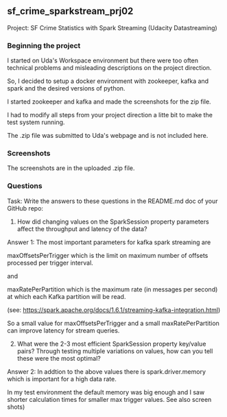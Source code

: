 ## sf_crime_sparkstream_prj02

Project: SF Crime Statistics with Spark Streaming (Udacity Datastreaming)

### Beginning the project

I started on Uda's Workspace environment but there were too often technical problems and misleading descriptions on the project direction.

So, I decided to setup a docker environment with zookeeper, kafka and spark and the desired versions of python.

I started zookeeper and kafka and made the screenshots for the zip file.

I had to modify all steps from your project direction a litte bit to make the test system running.

The .zip file was submitted to Uda's webpage and is not included here.

### Screenshots

The screenshots are in the uploaded .zip file.

### Questions

Task: Write the answers to these questions in the README.md doc of your GitHub repo:

1. How did changing values on the SparkSession property parameters affect the throughput and latency of the data?

Answer 1: The most important parameters for kafka spark streaming are 

maxOffsetsPerTrigger which is the limit on maximum number of offsets processed per trigger interval. 

 and 

maxRatePerPartition which is the maximum rate (in messages per second) at which each Kafka partition will be read. 

(see: https://spark.apache.org/docs/1.6.1/streaming-kafka-integration.html)

So a small value for maxOffsetsPerTrigger and a small maxRatePerPartition can improve latency for stream queries.

2. What were the 2-3 most efficient SparkSession property key/value pairs? Through testing multiple variations on values, how can you tell these were the most optimal?

Answer 2: In addtion to the above values there is
spark.driver.memory which is important for a high data rate.

In my test environment the default memory was big enough and I saw shorter calculation times for smaller max trigger values. See also screen shots)

